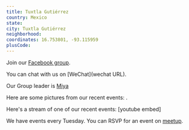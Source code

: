 ```yaml
---
title: Tuxtla Gutiérrez
country: Mexico
state: 
city: Tuxtla Gutiérrez
neighborhood: 
coordinates: 16.753801, -93.115959
plusCode:
---
```

Join our [Facebook group](https://www.facebook.com/groups/free.code.camp.tuxtla.gutierrez).

You can chat with us on [WeChat](wechat URL).

Our Group leader is [Miya](freecodecamp.org/miya)

Here are some pictures from our recent events:
![]().

Here's a stream of one of our recent events:
[youtube embed]

We have events every Tuesday. You can RSVP for an event on [meetup](meetupurl).
